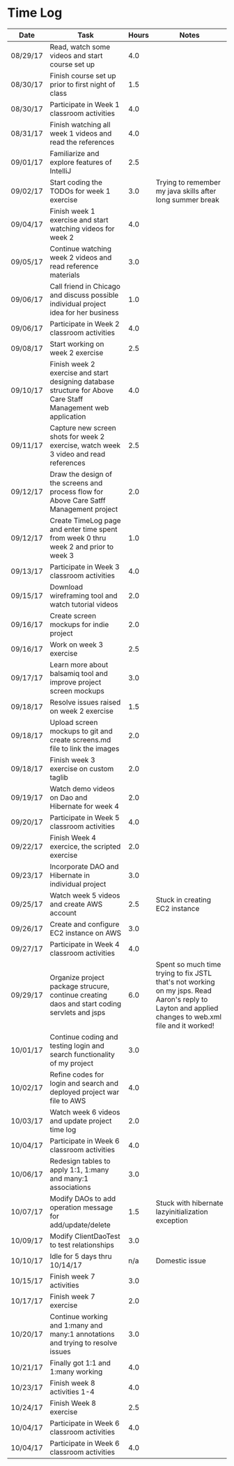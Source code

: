 # Time Log

| Date | Task | Hours | Notes|
|------|------|-------|------|
| 08/29/17| Read, watch some videos and start course set up| 4.0 | | 
| 08/30/17| Finish course set up prior to first night of class| 1.5 | |
| 08/30/17| Participate in Week 1 classroom activities| 4.0 | |
| 08/31/17| Finish watching all week 1 videos and read the references| 4.0 | |
| 09/01/17| Familiarize and explore features of IntelliJ| 2.5 | |
| 09/02/17| Start coding the TODOs for week 1 exercise| 3.0 | Trying to remember my java skills after long summer break|
| 09/04/17| Finish week 1 exercise and start watching videos for week 2| 4.0 | |
| 09/05/17| Continue watching week 2 videos and read reference materials| 3.0 | |
| 09/06/17| Call friend in Chicago and discuss possible individual project idea for her business| 1.0 | |
| 09/06/17| Participate in Week 2 classroom activities| 4.0 | |
| 09/08/17| Start working on week 2 exercise| 2.5 | |
| 09/10/17| Finish week 2 exercise and start designing database structure for Above Care Staff Management web application| 4.0 | |
| 09/11/17| Capture new screen shots for week 2 exercise, watch week 3 video and read references| 2.5 | |
| 09/12/17| Draw the design of the screens and process flow for Above Care Satff Management project| 2.0 | |
| 09/12/17| Create TimeLog page and enter time spent from week 0 thru week 2 and prior to week 3 | 1.0 | | 
| 09/13/17| Participate in Week 3 classroom activities| 4.0 | |
| 09/15/17| Download wireframing tool and watch tutorial videos | 2.0 | |
| 09/16/17| Create screen mockups for indie project | 2.0 | |
| 09/16/17| Work on week 3 exercise | 2.5 | |
| 09/17/17| Learn more about balsamiq tool and improve project screen mockups | 3.0 | |
| 09/18/17| Resolve issues raised on week 2 exercise | 1.5 | |
| 09/18/17| Upload screen mockups to git and create screens.md file to link the images | 2.0 | |
| 09/18/17| Finish week 3 exercise on custom taglib | 2.0 | |
| 09/19/17| Watch demo videos on Dao and Hibernate for week 4 | 2.0 | |
| 09/20/17| Participate in Week 5 classroom activities| 4.0 | |
| 09/22/17| Finish Week 4 exercice, the scripted exercise | 2.0 | |
| 09/23/17| Incorporate DAO and Hibernate in individual project | 3.0 | |
| 09/25/17| Watch week 5 videos and create AWS account | 2.5 | Stuck in creating EC2 instance | 
| 09/26/17| Create and configure EC2 instance on AWS | 3.0 | | 
| 09/27/17| Participate in Week 4 classroom activities | 4.0 | |
| 09/29/17| Organize project package strucure, continue creating daos and start coding servlets and jsps | 6.0 | Spent so much time trying to fix JSTL that's not working on my jsps. Read Aaron's reply to Layton and applied changes to web.xml file and it worked! |
| 10/01/17| Continue coding and testing login and search functionality of my project | 3.0 | |
| 10/02/17| Refine codes for login and search and deployed project war file to AWS | 4.0 | |
| 10/03/17| Watch week 6 videos and update project time log | 2.0 | |
| 10/04/17| Participate in Week 6 classroom activities| 4.0 | |
| 10/06/17| Redesign tables to apply 1:1, 1:many and many:1 associations| 3.0 | |
| 10/07/17| Modify DAOs to add operation message for add/update/delete | 1.5 | Stuck with hibernate lazyinitialization exception |
| 10/09/17| Modify ClientDaoTest to test relationships  | 3.0 | |
| 10/10/17| Idle for 5 days thru 10/14/17 | n/a | Domestic issue |
| 10/15/17| Finish week 7 activities | 3.0 | |
| 10/17/17| Finish week 7 exercise | 2.0 | |
| 10/20/17| Continue working and 1:many and many:1 annotations and trying to resolve issues | 3.0 | |
| 10/21/17| Finally got 1:1 and 1:many working | 4.0 | |
| 10/23/17| Finish week 8 activities 1-4 | 4.0 | |
| 10/24/17| Finish Week 8 exercise| 2.5 | |
| 10/04/17| Participate in Week 6 classroom activities| 4.0 | |
| 10/04/17| Participate in Week 6 classroom activities| 4.0 | |


